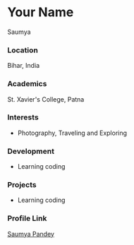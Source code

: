 # Your Name
Saumya

### Location

Bihar, India 

### Academics

St. Xavier's College, Patna

### Interests

- Photography, Traveling and Exploring

### Development

- Learning coding

### Projects

- Learning coding

### Profile Link

[Saumya Pandey](https://github.com/saumyaaj)

